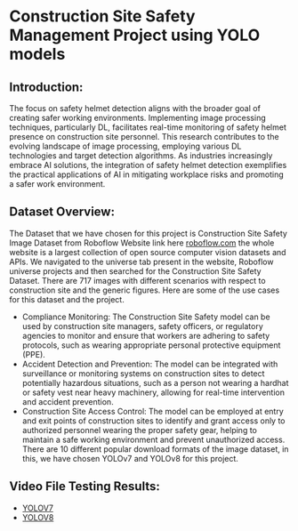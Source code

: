 # Construction Site Safety Management Project using YOLO models
## Introduction:
The focus on safety helmet detection aligns with the broader goal of creating safer working environments. Implementing image processing techniques, particularly DL, facilitates real-time monitoring of safety helmet presence on construction site personnel. 
This research contributes to the evolving landscape of image processing, employing various DL technologies and target detection algorithms.
As industries increasingly embrace AI solutions, the integration of safety helmet detection exemplifies the practical applications of AI in mitigating workplace risks and promoting a safer work environment.

## Dataset Overview:
The Dataset that we have chosen for this project is Construction Site Safety Image Dataset from Roboflow Website link here [roboflow.com](https://universe.roboflow.com/roboflow-universe-projects/construction-site-safety/dataset/27/download/yolov8) the whole website is a largest collection of open source computer vision datasets and APIs. We navigated to the universe tab present in the website, Roboflow universe projects and then searched for the Construction Site Safety Dataset. There are 717 images with different scenarios with respect to construction site and the generic figures. Here are some of the use cases for this dataset and the project.

+ Compliance Monitoring:
  The Construction Site Safety model can be used by construction site managers, safety officers, or regulatory agencies to monitor and ensure that workers are adhering to safety protocols, such as wearing appropriate personal protective equipment (PPE).
+ Accident Detection and Prevention: The model can be integrated with surveillance or monitoring systems on construction sites to detect potentially hazardous situations, such as a person not wearing a hardhat or safety vest near heavy machinery, allowing for real-time intervention and accident prevention.
+ Construction Site Access Control: The model can be employed at entry and exit points of construction sites to identify and grant access only to authorized personnel wearing the proper safety gear, helping to maintain a safe working environment and prevent unauthorized access. There are 10 different popular download formats of the image dataset, in this, we have chosen YOLOv7 and YOLOv8 for this project. 

## Video File Testing Results:

+ [YOLOV7](https://drive.google.com/file/d/11-mP32adS8m3jgTFa9LEYiT8llzozs6X/view)
+ [YOLOV8](https://drive.google.com/file/d/12K23Zyi51jPxHn-UGozXt9aKJPy670Bb/view)
